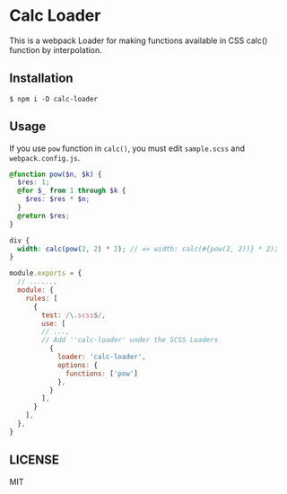 # Calc Loader
This is a webpack Loader for making functions available in CSS calc() function by interpolation.

## Installation
```
$ npm i -D calc-loader
```

## Usage

If you use `pow` function in `calc()`, you must edit `sample.scss` and `webpack.config.js`.
	
```sample.scss
@function pow($n, $k) {
  $res: 1;
  @for $_ from 1 through $k {
    $res: $res * $n;
  }
  @return $res;
}

div {
  width: calc(pow(2, 2) * 2); // => width: calc(#{pow(2, 2))} * 2);
}
```

```webpack.config.js
module.exports = {
  // ......, 
  module: {
    rules: [
      {
        test: /\.scss$/,
        use: [
        // ..., 
        // Add ''calc-loader' under the SCSS Loaders 
          { 
            loader: 'calc-loader',
            options: {
              functions: ['pow']
            },
          }
        ],
      }
    ],
  },
}
```


## LICENSE
MIT
